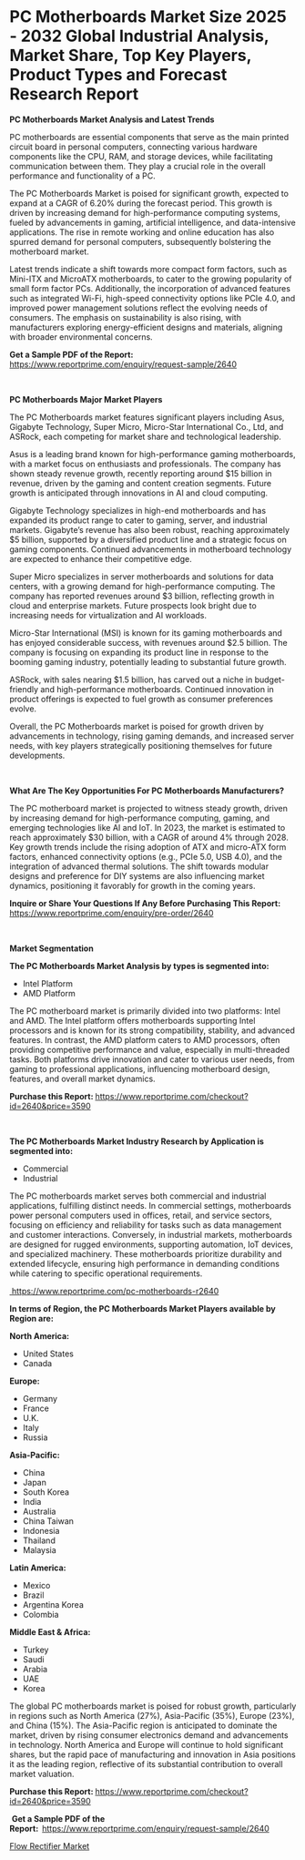 <p><h1>PC Motherboards Market Size 2025 - 2032 Global Industrial Analysis, Market Share, Top Key Players, Product Types and Forecast Research Report</h1></p><p><strong>PC Motherboards Market Analysis and Latest Trends</strong></p>
<p><p>PC motherboards are essential components that serve as the main printed circuit board in personal computers, connecting various hardware components like the CPU, RAM, and storage devices, while facilitating communication between them. They play a crucial role in the overall performance and functionality of a PC.</p><p>The PC Motherboards Market is poised for significant growth, expected to expand at a CAGR of 6.20% during the forecast period. This growth is driven by increasing demand for high-performance computing systems, fueled by advancements in gaming, artificial intelligence, and data-intensive applications. The rise in remote working and online education has also spurred demand for personal computers, subsequently bolstering the motherboard market.</p><p>Latest trends indicate a shift towards more compact form factors, such as Mini-ITX and MicroATX motherboards, to cater to the growing popularity of small form factor PCs. Additionally, the incorporation of advanced features such as integrated Wi-Fi, high-speed connectivity options like PCIe 4.0, and improved power management solutions reflect the evolving needs of consumers. The emphasis on sustainability is also rising, with manufacturers exploring energy-efficient designs and materials, aligning with broader environmental concerns.</p></p>
<p><strong>Get a Sample PDF of the Report:&nbsp;</strong> <a href="https://www.reportprime.com/enquiry/request-sample/2640?utm_campaign=2133&utm_medium=2&utm_source=Github&utm_content=ia&utm_term=18032025&utm_id=pc-motherboards">https://www.reportprime.com/enquiry/request-sample/2640</a></p>
<p>&nbsp;</p>
<p><strong>PC Motherboards Major Market Players</strong></p>
<p><p>The PC Motherboards market features significant players including Asus, Gigabyte Technology, Super Micro, Micro-Star International Co., Ltd, and ASRock, each competing for market share and technological leadership.</p><p>Asus is a leading brand known for high-performance gaming motherboards, with a market focus on enthusiasts and professionals. The company has shown steady revenue growth, recently reporting around $15 billion in revenue, driven by the gaming and content creation segments. Future growth is anticipated through innovations in AI and cloud computing.</p><p>Gigabyte Technology specializes in high-end motherboards and has expanded its product range to cater to gaming, server, and industrial markets. Gigabyte’s revenue has also been robust, reaching approximately $5 billion, supported by a diversified product line and a strategic focus on gaming components. Continued advancements in motherboard technology are expected to enhance their competitive edge.</p><p>Super Micro specializes in server motherboards and solutions for data centers, with a growing demand for high-performance computing. The company has reported revenues around $3 billion, reflecting growth in cloud and enterprise markets. Future prospects look bright due to increasing needs for virtualization and AI workloads.</p><p>Micro-Star International (MSI) is known for its gaming motherboards and has enjoyed considerable success, with revenues around $2.5 billion. The company is focusing on expanding its product line in response to the booming gaming industry, potentially leading to substantial future growth.</p><p>ASRock, with sales nearing $1.5 billion, has carved out a niche in budget-friendly and high-performance motherboards. Continued innovation in product offerings is expected to fuel growth as consumer preferences evolve.</p><p>Overall, the PC Motherboards market is poised for growth driven by advancements in technology, rising gaming demands, and increased server needs, with key players strategically positioning themselves for future developments.</p></p>
<p>&nbsp;</p>
<p><strong>What Are The Key Opportunities For PC Motherboards Manufacturers?</strong></p>
<p><p>The PC motherboard market is projected to witness steady growth, driven by increasing demand for high-performance computing, gaming, and emerging technologies like AI and IoT. In 2023, the market is estimated to reach approximately $30 billion, with a CAGR of around 4% through 2028. Key growth trends include the rising adoption of ATX and micro-ATX form factors, enhanced connectivity options (e.g., PCIe 5.0, USB 4.0), and the integration of advanced thermal solutions. The shift towards modular designs and preference for DIY systems are also influencing market dynamics, positioning it favorably for growth in the coming years.</p></p>
<p><strong>Inquire or Share Your Questions If Any Before Purchasing This Report:</strong> <a href="https://www.reportprime.com/enquiry/pre-order/2640?utm_campaign=2133&utm_medium=2&utm_source=Github&utm_content=ia&utm_term=18032025&utm_id=pc-motherboards">https://www.reportprime.com/enquiry/pre-order/2640</a></p>
<p>&nbsp;</p>
<p><strong>Market Segmentation</strong></p>
<p><strong>The PC Motherboards Market Analysis by types is segmented into:</strong></p>
<p><ul><li>Intel Platform</li><li>AMD Platform</li></ul></p>
<p><p>The PC motherboard market is primarily divided into two platforms: Intel and AMD. The Intel platform offers motherboards supporting Intel processors and is known for its strong compatibility, stability, and advanced features. In contrast, the AMD platform caters to AMD processors, often providing competitive performance and value, especially in multi-threaded tasks. Both platforms drive innovation and cater to various user needs, from gaming to professional applications, influencing motherboard design, features, and overall market dynamics.</p></p>
<p><strong>Purchase this Report:&nbsp;</strong><a href="https://www.reportprime.com/checkout?id=2640&price=3590&utm_campaign=2133&utm_medium=2&utm_source=Github&utm_content=ia&utm_term=18032025&utm_id=pc-motherboards">https://www.reportprime.com/checkout?id=2640&price=3590</a></p>
<p>&nbsp;</p>
<p><strong>The PC Motherboards Market Industry Research by Application is segmented into:</strong></p>
<p><ul><li>Commercial</li><li>Industrial</li></ul></p>
<p><p>The PC motherboards market serves both commercial and industrial applications, fulfilling distinct needs. In commercial settings, motherboards power personal computers used in offices, retail, and service sectors, focusing on efficiency and reliability for tasks such as data management and customer interactions. Conversely, in industrial markets, motherboards are designed for rugged environments, supporting automation, IoT devices, and specialized machinery. These motherboards prioritize durability and extended lifecycle, ensuring high performance in demanding conditions while catering to specific operational requirements.</p></p>
<p><a href="https://www.reportprime.com/pc-motherboards-r2640?utm_campaign=2133&utm_medium=2&utm_source=Github&utm_content=ia&utm_term=18032025&utm_id=pc-motherboards">&nbsp;https://www.reportprime.com/pc-motherboards-r2640</a></p>
<p><strong>In terms of Region, the PC Motherboards Market Players available by Region are:</strong></p>
<p>
    <p> <strong> North America: </strong>
        <ul>
            <li>United States</li>
            <li>Canada</li>
        </ul>
        </p> 
    <p> <strong> Europe: </strong>
        <ul>
            <li>Germany</li>
            <li>France</li>
            <li>U.K.</li>
            <li>Italy</li>
            <li>Russia</li>
        </ul>
        </p> 
    <p> <strong> Asia-Pacific: </strong>
        <ul>
            <li>China</li>
            <li>Japan</li>
            <li>South Korea</li>
            <li>India</li>
            <li>Australia</li>
            <li>China Taiwan</li>
            <li>Indonesia</li>
            <li>Thailand</li>
            <li>Malaysia</li>
        </ul>
        </p> 
    <p> <strong> Latin America: </strong>
        <ul>
            <li>Mexico</li>
            <li>Brazil</li>
            <li>Argentina Korea</li>
            <li>Colombia</li>
        </ul>
        </p> 
    <p> <strong> Middle East & Africa: </strong>
        <ul>
            <li>Turkey</li>
            <li>Saudi</li>
            <li>Arabia</li>
            <li>UAE</li>
            <li>Korea</li>
        </ul>
    </p>
    </p>
<p><p>The global PC motherboards market is poised for robust growth, particularly in regions such as North America (27%), Asia-Pacific (35%), Europe (23%), and China (15%). The Asia-Pacific region is anticipated to dominate the market, driven by rising consumer electronics demand and advancements in technology. North America and Europe will continue to hold significant shares, but the rapid pace of manufacturing and innovation in Asia positions it as the leading region, reflective of its substantial contribution to overall market valuation.</p></p>
<p><strong>Purchase this Report: </strong><a href="https://www.reportprime.com/checkout?id=2640&price=3590&utm_campaign=2133&utm_medium=2&utm_source=Github&utm_content=ia&utm_term=18032025&utm_id=pc-motherboards">https://www.reportprime.com/checkout?id=2640&price=3590</a></p>
<p>&nbsp;<strong>Get a Sample PDF of the Report:&nbsp;&nbsp;</strong><a href="https://www.reportprime.com/enquiry/request-sample/2640?utm_campaign=2133&utm_medium=2&utm_source=Github&utm_content=ia&utm_term=18032025&utm_id=pc-motherboards">https://www.reportprime.com/enquiry/request-sample/2640</a></p>
<p><strong></strong></p>
<p><p><a href="https://github.com/mismannely/Market-Research-Report-List-1/blob/main/flow-rectifier-market.md?utm_campaign=2133&utm_medium=2&utm_source=Github&utm_content=ia&utm_term=18032025&utm_id=pc-motherboards">Flow Rectifier Market</a></p></p>